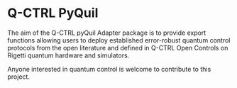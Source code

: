# Q-CTRL PyQuil

The aim of the Q-CTRL pyQuil Adapter package is to provide export functions allowing
users to deploy established error-robust quantum control protocols from the
open literature and defined in Q-CTRL Open Controls on Rigetti quantum hardware
and simulators.

Anyone interested in quantum control is welcome to contribute to this project.